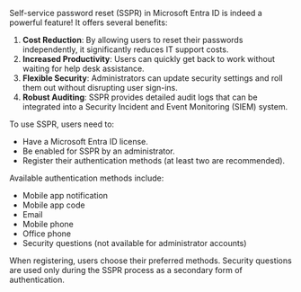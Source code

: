 Self-service password reset (SSPR) in Microsoft Entra ID is indeed a powerful feature! It offers several benefits:

1. **Cost Reduction**: By allowing users to reset their passwords independently, it significantly reduces IT support costs.
2. **Increased Productivity**: Users can quickly get back to work without waiting for help desk assistance.
3. **Flexible Security**: Administrators can update security settings and roll them out without disrupting user sign-ins.
4. **Robust Auditing**: SSPR provides detailed audit logs that can be integrated into a Security Incident and Event Monitoring (SIEM) system.

To use SSPR, users need to:

- Have a Microsoft Entra ID license.
- Be enabled for SSPR by an administrator.
- Register their authentication methods (at least two are recommended).

Available authentication methods include:

- Mobile app notification
- Mobile app code
- Email
- Mobile phone
- Office phone
- Security questions (not available for administrator accounts)

When registering, users choose their preferred methods. Security questions are used only during the SSPR process as a secondary form of authentication.